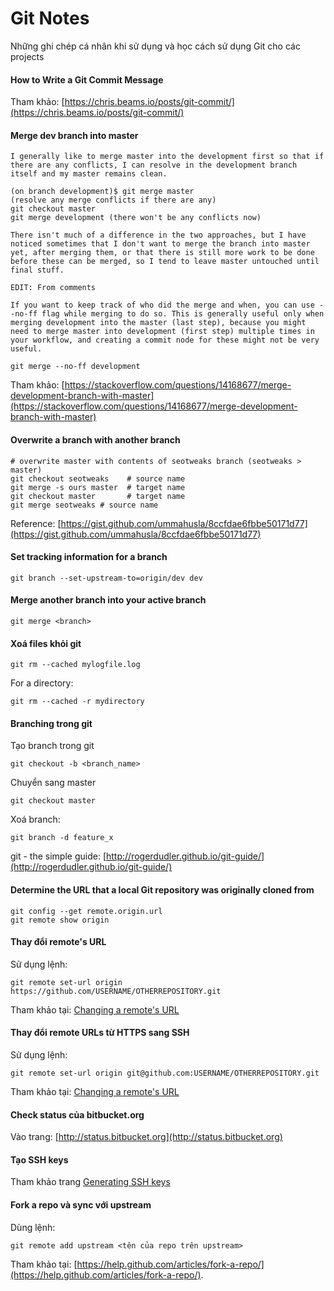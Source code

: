 # Git Notes

Những ghi chép cá nhân khi sử dụng và học cách sử dụng Git cho các projects

#### How to Write a Git Commit Message

Tham khảo: [https://chris.beams.io/posts/git-commit/](https://chris.beams.io/posts/git-commit/)

#### Merge dev branch into master

```
I generally like to merge master into the development first so that if there are any conflicts, I can resolve in the development branch itself and my master remains clean.

(on branch development)$ git merge master
(resolve any merge conflicts if there are any)
git checkout master
git merge development (there won't be any conflicts now)

There isn't much of a difference in the two approaches, but I have noticed sometimes that I don't want to merge the branch into master yet, after merging them, or that there is still more work to be done before these can be merged, so I tend to leave master untouched until final stuff.

EDIT: From comments

If you want to keep track of who did the merge and when, you can use --no-ff flag while merging to do so. This is generally useful only when merging development into the master (last step), because you might need to merge master into development (first step) multiple times in your workflow, and creating a commit node for these might not be very useful.

git merge --no-ff development
```

Tham khảo: [https://stackoverflow.com/questions/14168677/merge-development-branch-with-master](https://stackoverflow.com/questions/14168677/merge-development-branch-with-master)

#### Overwrite a branch with another branch

```
# overwrite master with contents of seotweaks branch (seotweaks > master)
git checkout seotweaks    # source name
git merge -s ours master  # target name
git checkout master       # target name
git merge seotweaks # source name
```

Reference: [https://gist.github.com/ummahusla/8ccfdae6fbbe50171d77](https://gist.github.com/ummahusla/8ccfdae6fbbe50171d77)

#### Set tracking information for a branch

```
git branch --set-upstream-to=origin/dev dev
```

#### Merge another branch into your active branch

```
git merge <branch>
```

#### Xoá files khỏi git

```
git rm --cached mylogfile.log
```

For a directory:

```
git rm --cached -r mydirectory
```

#### Branching trong git

Tạo branch trong git

```
git checkout -b <branch_name>
```

Chuyển sang master

```
git checkout master
```

Xoá branch:

```
git branch -d feature_x
```

git - the simple guide: [http://rogerdudler.github.io/git-guide/](http://rogerdudler.github.io/git-guide/)


#### Determine the URL that a local Git repository was originally cloned from

```
git config --get remote.origin.url
git remote show origin
```

#### Thay đổi remote's URL

Sử dụng lệnh:

    git remote set-url origin https://github.com/USERNAME/OTHERREPOSITORY.git

Tham khảo tại: [Changing a remote's URL](https://help.github.com/articles/changing-a-remote-s-url/)

#### Thay đổi remote URLs từ HTTPS sang SSH

Sử dụng lệnh:

    git remote set-url origin git@github.com:USERNAME/OTHERREPOSITORY.git

Tham khảo tại: [Changing a remote's URL](https://help.github.com/articles/changing-a-remote-s-url/)

#### Check status của bitbucket.org

Vào trang: [http://status.bitbucket.org](http://status.bitbucket.org)

#### Tạo SSH keys

Tham khảo trang [Generating SSH keys](https://help.github.com/articles/generating-ssh-keys/)

#### Fork a repo và sync với upstream

Dùng lệnh:

    git remote add upstream <tên của repo trên upstream>

Tham khảo tại: [https://help.github.com/articles/fork-a-repo/](https://help.github.com/articles/fork-a-repo/).








